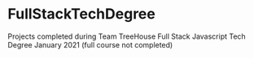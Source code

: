 # FullStackTechDegree
Projects completed during Team TreeHouse Full Stack Javascript Tech Degree January 2021 (full course not completed)
